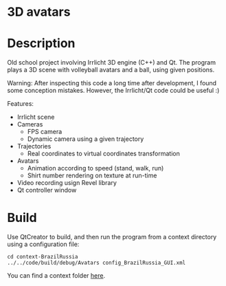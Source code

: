 3D avatars
===============

# Description

Old school project involving Irrlicht 3D engine (C++) and Qt. The program plays a 3D scene with volleyball avatars and a ball, using given positions.

Warning: After inspecting this code a long time after development, I found some conception mistakes. However, the Irrlicht/Qt code could be useful :)

Features:
* Irrlicht scene
* Cameras
    * FPS camera
    * Dynamic camera using a given trajectory
* Trajectories
    * Real coordinates to virtual coordinates transformation
* Avatars
    * Animation according to speed (stand, walk, run)
    * Shirt number rendering on texture at run-time
* Video recording usign Revel library
* Qt controller window

# Build

Use QtCreator to build, and then run the program from a context directory using a configuration file:

```
cd context-BrazilRussia
../../code/build/debug/Avatars config_BrazilRussia_GUI.xml
```

You can find a context folder [here](http://www.pwalch.net/myfiles-public/projects/avatars3d/context-BrazilRussia.7z).
